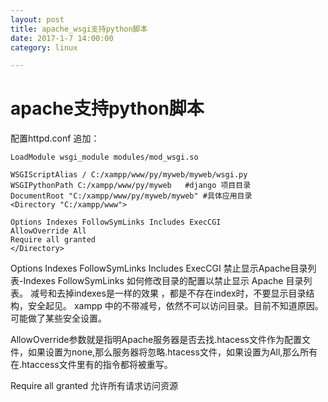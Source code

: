 ```yaml
---
layout: post
title: apache_wsgi支持python脚本
date: 2017-1-7 14:00:00
category: linux 

---
```


# apache支持python脚本

配置httpd.conf
追加：
```shell
LoadModule wsgi_module modules/mod_wsgi.so 

WSGIScriptAlias / C:/xampp/www/py/myweb/myweb/wsgi.py  
WSGIPythonPath C:/xampp/www/py/myweb   #django 项目目录
DocumentRoot "C:/xampp/www/py/myweb/myweb" #具体应用目录
<Directory "C:/xampp/www">

Options Indexes FollowSymLinks Includes ExecCGI
AllowOverride All
Require all granted
</Directory>
```
Options Indexes FollowSymLinks Includes ExecCGI
禁止显示Apache目录列表-Indexes FollowSymLinks
如何修改目录的配置以禁止显示 Apache 目录列表。
减号和去掉indexes是一样的效果 ，都是不存在index时，不要显示目录结构，安全起见。
xampp 中的不带减号，依然不可以访问目录。目前不知道原因。可能做了某些安全设置。

AllowOverride参数就是指明Apache服务器是否去找.htacess文件作为配置文件，如果设置为none,那么服务器将忽略.htacess文件，如果设置为All,那么所有在.htaccess文件里有的指令都将被重写。

Require all granted
    允许所有请求访问资源
